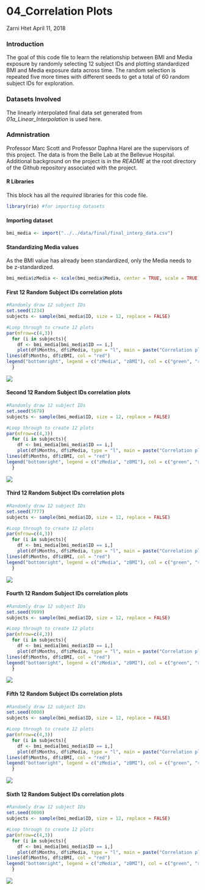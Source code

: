 04\_Correlation Plots
================
Zarni Htet
April 11, 2018

### Introduction

The goal of this code file to learn the relationship between BMI and Media exposure by randomly selecting 12 subject IDs and plotting standardized BMI and Media exposure data across time. The random selection is repeated five more times with different seeds to get a total of 60 random subject IDs for exploration.

### Datasets Involved

The linearly interpolated final data set generated from *01a\_Linear\_Interpolation* is used here.

### Admnistration

Professor Marc Scott and Professor Daphna Harel are the supervisors of this project. The data is from the Belle Lab at the Bellevue Hospital. Additional background on the project is in the *README* at the root directory of the Github repository associated with the project.

#### R Libraries

This block has all the *required* libraries for this code file.

``` r
library(rio) #for importing datasets
```

#### Importing dataset

``` r
bmi_media <- import("../../data/final/final_interp_data.csv")
```

#### Standardizing Media values

As the BMI value has already been standardized, only the Media needs to be z-standardized.

``` r
bmi_media$zMedia <- scale(bmi_media$Media, center = TRUE, scale = TRUE)
```

#### First 12 Random Subject IDs correlation plots

``` r
#Randomly draw 12 subject IDs
set.seed(1234)
subjects <- sample(bmi_media$ID, size = 12, replace = FALSE)
```

``` r
#Loop through to create 12 plots
par(mfrow=c(4,3))
  for (i in subjects){
    df <- bmi_media[bmi_media$ID == i,]
    plot(df$Months, df$zMedia, type = "l", main = paste("Correlation plot between zBMI and zMedia \n of subject ID", i), xlab = "Months", ylab = "zBMI/zMedia", col = "green", ylim = c(-4,4))
lines(df$Months, df$zBMI, col = "red")
legend("bottomright", legend = c("zMedia", "zBMI"), col = c("green", "red"), lty = 1, cex = 0.75)
  }
```

![](04_CorrelationPlots_files/figure-markdown_github/unnamed-chunk-5-1.png)

#### Second 12 Random Subject IDs correlation plots

``` r
#Randomly draw 12 subject IDs
set.seed(5678)
subjects <- sample(bmi_media$ID, size = 12, replace = FALSE)
```

``` r
#Loop through to create 12 plots
par(mfrow=c(4,3))
  for (i in subjects){
    df <- bmi_media[bmi_media$ID == i,]
    plot(df$Months, df$zMedia, type = "l", main = paste("Correlation plot between zBMI and zMedia \n of subject ID", i), xlab = "Months", ylab = "zBMI/zMedia", col = "green", ylim = c(-4,4))
lines(df$Months, df$zBMI, col = "red")
legend("bottomright", legend = c("zMedia", "zBMI"), col = c("green", "red"), lty = 1, cex = 0.75)
  }
```

![](04_CorrelationPlots_files/figure-markdown_github/unnamed-chunk-7-1.png)

#### Third 12 Random Subject IDs correlation plots

``` r
#Randomly draw 12 subject IDs
set.seed(7777)
subjects <- sample(bmi_media$ID, size = 12, replace = FALSE)
```

``` r
#Loop through to create 12 plots
par(mfrow=c(4,3))
  for (i in subjects){
    df <- bmi_media[bmi_media$ID == i,]
    plot(df$Months, df$zMedia, type = "l", main = paste("Correlation plot between zBMI and zMedia \n of subject ID", i), xlab = "Months", ylab = "zBMI/zMedia", col = "green", ylim = c(-4,4))
lines(df$Months, df$zBMI, col = "red")
legend("bottomright", legend = c("zMedia", "zBMI"), col = c("green", "red"), lty = 1, cex = 0.75)
  }
```

![](04_CorrelationPlots_files/figure-markdown_github/unnamed-chunk-9-1.png)

#### Fourth 12 Random Subject IDs correlation plots

``` r
#Randomly draw 12 subject IDs
set.seed(9999)
subjects <- sample(bmi_media$ID, size = 12, replace = FALSE)
```

``` r
#Loop through to create 12 plots
par(mfrow=c(4,3))
  for (i in subjects){
    df <- bmi_media[bmi_media$ID == i,]
    plot(df$Months, df$zMedia, type = "l", main = paste("Correlation plot between zBMI and zMedia \n of subject ID", i), xlab = "Months", ylab = "zBMI/zMedia", col = "green", ylim = c(-4,4))
lines(df$Months, df$zBMI, col = "red")
legend("bottomright", legend = c("zMedia", "zBMI"), col = c("green", "red"), lty = 1, cex = 0.75)
  }
```

![](04_CorrelationPlots_files/figure-markdown_github/unnamed-chunk-11-1.png)

#### Fifth 12 Random Subject IDs correlation plots

``` r
#Randomly draw 12 subject IDs
set.seed(0000)
subjects <- sample(bmi_media$ID, size = 12, replace = FALSE)
```

``` r
#Loop through to create 12 plots
par(mfrow=c(4,3))
  for (i in subjects){
    df <- bmi_media[bmi_media$ID == i,]
    plot(df$Months, df$zMedia, type = "l", main = paste("Correlation plot between zBMI and zMedia \n of subject ID", i), xlab = "Months", ylab = "zBMI/zMedia", col = "green", ylim = c(-4,4))
lines(df$Months, df$zBMI, col = "red")
legend("bottomright", legend = c("zMedia", "zBMI"), col = c("green", "red"), lty = 1, cex = 0.75)
  }
```

![](04_CorrelationPlots_files/figure-markdown_github/unnamed-chunk-13-1.png)

#### Sixth 12 Random Subject IDs correlation plots

``` r
#Randomly draw 12 subject IDs
set.seed(0000)
subjects <- sample(bmi_media$ID, size = 12, replace = FALSE)
```

``` r
#Loop through to create 12 plots
par(mfrow=c(4,3))
  for (i in subjects){
    df <- bmi_media[bmi_media$ID == i,]
    plot(df$Months, df$zMedia, type = "l", main = paste("Correlation plot between zBMI and zMedia \n of subject ID", i), xlab = "Months", ylab = "zBMI/zMedia", col = "green", ylim = c(-4,4))
lines(df$Months, df$zBMI, col = "red")
legend("bottomright", legend = c("zMedia", "zBMI"), col = c("green", "red"), lty = 1, cex = 0.75)
  }
```

![](04_CorrelationPlots_files/figure-markdown_github/unnamed-chunk-15-1.png)
